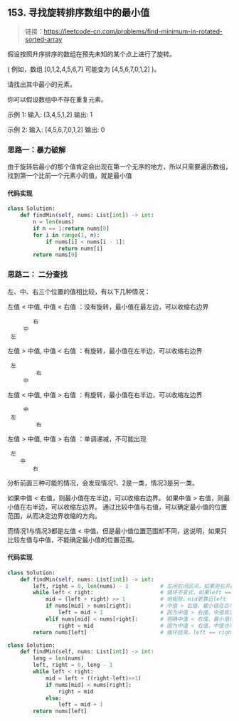 ## 153. 寻找旋转排序数组中的最小值
>链接：https://leetcode-cn.com/problems/find-minimum-in-rotated-sorted-array


假设按照升序排序的数组在预先未知的某个点上进行了旋转。

( 例如，数组 [0,1,2,4,5,6,7] 可能变为 [4,5,6,7,0,1,2] )。

请找出其中最小的元素。

你可以假设数组中不存在重复元素。

示例 1:
输入: [3,4,5,1,2]
输出: 1

示例 2:
输入: [4,5,6,7,0,1,2]
输出: 0

### 思路一：暴力破解
由于旋转后最小的那个值肯定会出现在第一个无序的地方，所以只需要遍历数组，找到第一个比前一个元素小的值，就是最小值
#### 代码实现
```python
class Solution:
    def findMin(self, nums: List[int]) -> int:
        n = len(nums)
        if n == 1:return nums[0]
        for i in range(1, n):
            if nums[i] < nums[i - 1]:
                return nums[i]
        return nums[0]
```

### 思路二： 二分查找
左、中、右三个位置的值相比较，有以下几种情况：

左值 < 中值, 中值 < 右值 ：没有旋转，最小值在最左边，可以收缩右边界
```shell
        右
     中
 左
```
左值 > 中值, 中值 < 右值 ：有旋转，最小值在左半边，可以收缩右边界
```shell
 左       
         右
     中
```
左值 < 中值, 中值 > 右值 ：有旋转，最小值在右半边，可以收缩左边界
```shell
     中  
 左 
         右
```
左值 > 中值, 中值 > 右值 ：单调递减，不可能出现
```shell
 左
    中
        右
```
分析前面三种可能的情况，会发现情况1、2是一类，情况3是另一类。

如果中值 < 右值，则最小值在左半边，可以收缩右边界。
如果中值 > 右值，则最小值在右半边，可以收缩左边界。
通过比较中值与右值，可以确定最小值的位置范围，从而决定边界收缩的方向。

而情况1与情况3都是左值 < 中值，但是最小值位置范围却不同，这说明，如果只比较左值与中值，不能确定最小值的位置范围。
#### 代码实现
```python
class Solution:
    def findMin(self, nums: List[int]) -> int:
        left, right = 0, len(nums) - 1          # 左闭右闭区间，如果用右开区间则不方便判断右值
        while left < right:                     # 循环不变式，如果left == right，则循环结束
            mid = (left + right) >> 1           # 地板除，mid更靠近left
            if nums[mid] > nums[right]:         # 中值 > 右值，最小值在右半边，收缩左边界
                left = mid + 1                  # 因为中值 > 右值，中值肯定不是最小值，左边界可以跨过mid
            elif nums[mid] < nums[right]:       # 明确中值 < 右值，最小值在左半边，收缩右边界
                right = mid                     # 因为中值 < 右值，中值也可能是最小值，右边界只能取到mid处
        return nums[left]                       # 循环结束，left == right，最小值输出nums[left]或nums[right]均可
```
```python
class Solution:
    def findMin(self, nums: List[int]) -> int:
        leng = len(nums)
        left, right = 0, leng - 1
        while left < right:
            mid = left + ((right-left)>>1)
            if nums[mid] < nums[right]:
                right = mid
            else:
                left = mid + 1
        return nums[left]
```




